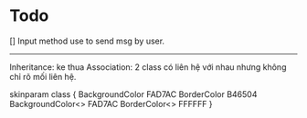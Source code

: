 
# Todo
[] Input method use to send msg by user.


---

Inheritance: ke thua
Association: 2 class có liên hệ với nhau nhưng không chỉ rõ mối liên hệ.

skinparam class {
BackgroundColor FAD7AC
BorderColor B46504
BackgroundColor<<Foo>> FAD7AC
BorderColor<<Foo>> FFFFFF
}


